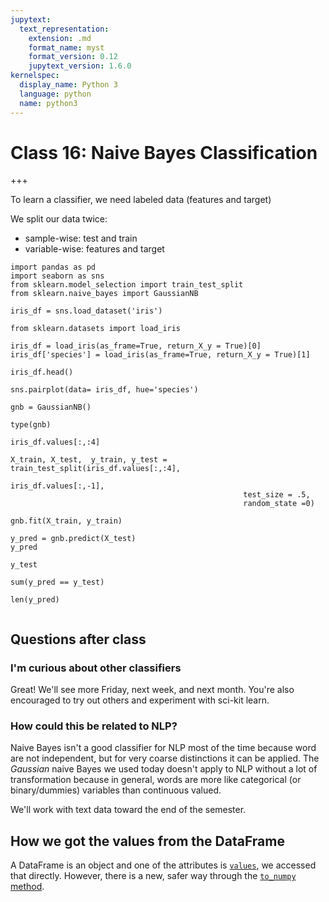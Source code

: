 ```yaml
---
jupytext:
  text_representation:
    extension: .md
    format_name: myst
    format_version: 0.12
    jupytext_version: 1.6.0
kernelspec:
  display_name: Python 3
  language: python
  name: python3
---
```


# Class 16: Naive Bayes Classification

+++

To learn a classifier, we need labeled data (features and target)

We split our data twice:
- sample-wise: test and train
- variable-wise: features and target

```{code-cell} ipython3
import pandas as pd
import seaborn as sns
from sklearn.model_selection import train_test_split
from sklearn.naive_bayes import GaussianNB
```

```{code-cell} ipython3
iris_df = sns.load_dataset('iris')
```

```{code-cell} ipython3
from sklearn.datasets import load_iris
```

```{code-cell} ipython3
iris_df = load_iris(as_frame=True, return_X_y = True)[0]
iris_df['species'] = load_iris(as_frame=True, return_X_y = True)[1]
```

```{code-cell} ipython3
iris_df.head()
```

```{code-cell} ipython3
sns.pairplot(data= iris_df, hue='species')
```

```{code-cell} ipython3
gnb = GaussianNB()
```

```{code-cell} ipython3
type(gnb)
```

```{code-cell} ipython3
iris_df.values[:,:4]
```

```{code-cell} ipython3
X_train, X_test,  y_train, y_test = train_test_split(iris_df.values[:,:4],
                                                     iris_df.values[:,-1],
                                                    test_size = .5,
                                                    random_state =0)
```

```{code-cell} ipython3
gnb.fit(X_train, y_train)
```

```{code-cell} ipython3
y_pred = gnb.predict(X_test)
y_pred
```

```{code-cell} ipython3
y_test
```

```{code-cell} ipython3
sum(y_pred == y_test)
```

```{code-cell} ipython3
len(y_pred)
```

```{code-cell} ipython3

```


## Questions after class



### I'm curious about other classifiers

Great! We'll see more Friday, next week, and next month.  You're also encouraged to try out others and experiment with sci-kit learn.

###  How could this be related to NLP?

Naive Bayes isn't a good classifier for NLP most of the time because word are not independent, but for very coarse distinctions it can be applied. The _Gaussian_ naive Bayes we used today doesn't apply to NLP without a lot of transformation because in general, words are more like categorical (or binary/dummies) variables than continuous valued. 

We'll work with text data toward the end of the semester.

## How we got the values from the DataFrame

A DataFrame is an object and one of the attributes is [`values`](https://pandas.pydata.org/pandas-docs/stable/reference/api/pandas.DataFrame.values.html#pandas.DataFrame.values), we accessed that directly. However, there is a new, safer way through the [`to_numpy` method](https://pandas.pydata.org/pandas-docs/stable/reference/api/pandas.DataFrame.to_numpy.html#pandas.DataFrame.to_numpy).

<!-- Why is this algorithm fast? -->
